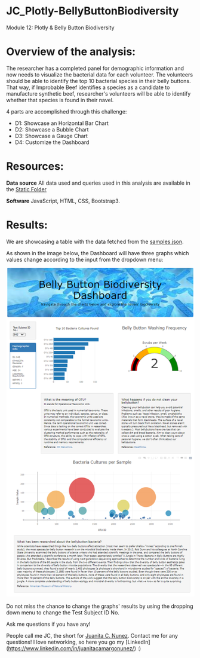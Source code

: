 # JC_Plotly-BellyButtonBiodiversity
Module 12: Plotly & Belly Button Biodiversity

# Overview of the analysis:

The researcher has a completed panel for demographic information and now needs to visualize the bacterial data for each volunteer. The volunteers should be able to identify the top 10 bacterial species in their belly buttons. That way, if Improbable Beef identifies a species as a candidate to manufacture synthetic beef, researcher's volunteers will be able to identify whether that species is found in their navel.

4 parts are accomplished through this challenge:

- D1: Showcase an Horizontal Bar Chart
- D2: Showcase a Bubble Chart
- D3: Showcase a Gauge Chart
- D4: Customize the Dashboard

# Resources:
 
 **Data source** All data used and queries used in this analysis are available in the [Static Folder](https://github.com/juanitacosmica/JC_Plotly-BellyButtonBiodiversity)

  **Software** JavaScript, HTML, CSS, Bootstrap3.


# Results:

We are showcasing a table with the data fetched from the [samples.json](https://github.com/juanitacosmica/JC_Plotly-BellyButtonBiodiversity/static/js/data).

As shown in the image below, the Dashboard will have three graphs which values change according to the input from the dropdown menu:

![HTML Dashboard](/static/images/html_img1.PNG)

Do not miss the chance to change the graphs' results by using the dropping down menu to change the Test Subject ID No.

Ask me questions if you have any!

People call me JC, the short for [Juanita C. Nunez](https://www.linkedin.com/in/juanitacamargonunez/). Contact me for any questions! I love networking, so here you go  my [LinkedIn] (https://www.linkedin.com/in/juanitacamargonunez/) :)